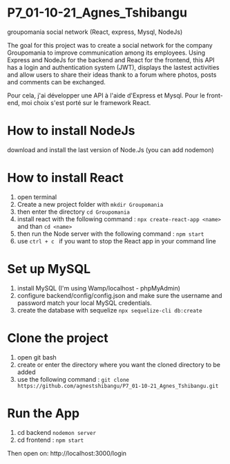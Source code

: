 # P7_01-10-21_Agnes_Tshibangu
groupomania social network (React, express, Mysql, NodeJs)

The goal for this project was to create a social network for the company Groupomania to improve communication among its employees. 
Using Express and NodeJs for the backend and React for the frontend, this API has a login and authentication system (JWT), displays the lastest activities and allow users to share their ideas thank to a forum where photos, posts and comments can be exchanged.

Pour cela, j'ai développer une API à l'aide d'Express et Mysql. Pour le front-end, moi choix s'est porté sur le framework React. 

# How to install NodeJs

download and install the last version of Node.Js (you can add nodemon)

# How to install React

1) open terminal
2) Create a new project folder with ``` mkdir Groupomania ```
3) then enter the directory ``` cd Groupomania ```
4) install react with the following command : ``` npx create-react-app <name> ``` and than ``` cd <name> ``` 
5) then run the Node server with the following command :  ``` npm start  ``` 
6) use  ``` ctrl + c  ```  if you want to stop the React app in your command line

# Set up MySQL 

1) install MySQL (I'm using Wamp/localhost - phpMyAdmin) 
2) configure backend/config/config.json and make sure the username and password match your local MySQL credentials.
3) create the database with sequelize ``` npx sequelize-cli db:create ```

# Clone the project 

1) open git bash 
2) create or enter the directory where you want the cloned directory to be added 
3) use the following command  : ``` git clone https://github.com/agnestshibangu/P7_01-10-21_Agnes_Tshibangu.git ```


# Run the App

1) cd backend ``` nodemon server ``` 
2) cd frontend : ``` npm start ```


Then open on: http://localhost:3000/login

